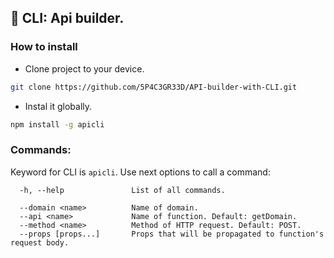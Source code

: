 ## &#x1F4D8; CLI: Api builder.

### How to install

- Clone project to your device.
```sh
git clone https://github.com/5P4C3GR33D/API-builder-with-CLI.git
```
- Instal it globally.
```sh
npm install -g apicli
```

### Commands:
Keyword for CLI is `apicli`. Use next options to call a command:

```
  -h, --help               List of all commands.

  --domain <name>          Name of domain.
  --api <name>             Name of function. Default: getDomain.
  --method <name>          Method of HTTP request. Default: POST.
  --props [props...]       Props that will be propagated to function's request body.
```
